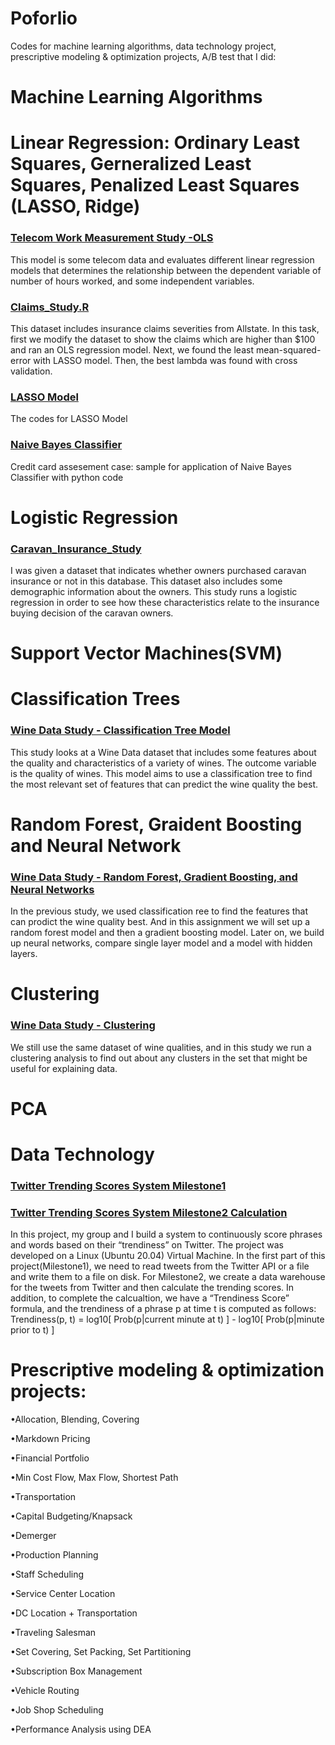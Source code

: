 # Poforlio
Codes for machine learning algorithms, data technology project, prescriptive modeling &amp; optimization projects, A/B test that I did:

# Machine Learning Algorithms
# Linear Regression: Ordinary Least Squares, Gerneralized Least Squares, Penalized Least Squares (LASSO, Ridge)
### [Telecom Work Measurement Study -OLS](https://github.com/qli447/Poforlio/blob/main/Machine%20Learning/Telecom_Work_Measurement_Study.R)
This model is some telecom data and evaluates different linear regression models that determines the relationship between the dependent variable of number of hours worked, and some independent variables.

### [Claims_Study.R](https://github.com/qli447/Poforlio/blob/main/Machine%20Learning/LASSO/Claims_Study.R)
This dataset includes insurance claims severities from Allstate. In this task, first we modify the dataset to show the claims which are higher than $100 and ran an OLS regression model. Next, we found the least mean-squared-error with LASSO model. Then, the best lambda was found with cross validation. 

### [LASSO Model](https://github.com/qli447/Poforlio/blob/main/Machine%20Learning/LASSO/03.R)
The codes for LASSO Model

### [Naive Bayes Classifier](https://github.com/qli447/Poforlio/blob/main/Machine%20Learning/Module4_Tutorial_GAMClassifcation_with.pdf)
Credit card assesement case: sample for application of Naive Bayes Classifier with python code

# Logistic  Regression
### [Caravan_Insurance_Study](https://github.com/qli447/Poforlio/blob/main/Machine%20Learning/Logistic%20Regression/Caravan_Insurance_Study.R)
I was given a dataset that indicates whether owners purchased caravan insurance or not in this database. This dataset also includes some demographic information about the owners. This study runs a logistic regression in order to see how these characteristics relate to the insurance buying decision of the caravan owners.

# Support Vector Machines(SVM)

# Classification Trees
### [Wine Data Study - Classification Tree Model](https://github.com/qli447/Poforlio/blob/main/Machine%20Learning/SVM%20Classification%20Tree/Wine_Data_Classification.R)
This study looks at a Wine Data dataset that includes some features about the quality and characteristics of a variety of wines. The outcome variable is the quality of wines. This model aims to use a classification tree to find the most relevant set of features that can predict the wine quality the best.

# Random Forest, Graident Boosting and Neural Network
### [Wine Data Study - Random Forest, Gradient Boosting, and Neural Networks](https://github.com/qli447/Poforlio/blob/main/Machine%20Learning/Neural%20Network/Wine_Data-trees_and_nnets.R)
In the previous study, we used classification ree to find the features that can prodict the wine quality best. And in this assignment we will set up a random forest model and then a gradient boosting model. Later on, we build up neural networks, compare single layer model and a model with hidden layers.

# Clustering
### [Wine Data Study - Clustering](https://github.com/qli447/Poforlio/blob/main/Machine%20Learning/Clustering%20PCA/Wine%20Data%20Study%20-%20Clustering.R)
We still use the same dataset of wine qualities, and in this study we run a clustering analysis to find out about any clusters in the set that might be useful for explaining data.

# PCA

# Data Technology

### [Twitter Trending Scores System Milestone1](https://github.com/qli447/TwitterTrendingScoreSystem/blob/main/server.py)

### [Twitter Trending Scores System Milestone2 Calculation](https://github.com/qli447/TwitterTrendingScoreSystemCalculationV1.0)

In this project, my group and I build a system to continuously score phrases and words based on their “trendiness” on Twitter. The project was developed on a Linux (Ubuntu 20.04) Virtual Machine. In the first part of this project(Milestone1), we need to read tweets from the Twitter API or a file and write them to a file on disk. For Milestone2, we create a data warehouse for the tweets from Twitter and then calculate the trending scores. In addition, to complete the calcualtion, we have a “Trendiness Score” formula, and the trendiness of a phrase p at time t is computed as follows: Trendiness(p, t) = log10[ Prob(p|current minute at t) ] - log10[ Prob(p|minute prior to t) ]

# Prescriptive modeling &amp; optimization projects:

•Allocation, Blending, Covering 

•Markdown Pricing 

•Financial Portfolio 

•Min Cost Flow, Max Flow, Shortest Path 

•Transportation 

•Capital Budgeting/Knapsack 

•Demerger 

•Production Planning 

•Staff Scheduling 

•Service Center Location 

•DC Location + Transportation 

•Traveling Salesman 

•Set Covering, Set Packing, Set Partitioning 

•Subscription Box Management 

•Vehicle Routing 

•Job Shop Scheduling 

•Performance Analysis using DEA
